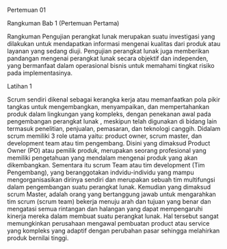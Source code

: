 Pertemuan 01

Rangkuman Bab 1 (Pertemuan Pertama)

Rangkuman Pengujian perangkat lunak merupakan suatu investigasi yang dilakukan untuk mendapatkan informasi mengenai kualitas dari produk atau layanan yang sedang diuji.
Pengujian perangkat lunak juga memberikan pandangan mengenai perangkat lunak secara objektif dan independen, yang bermanfaat dalam operasional bisnis untuk memahami tingkat risiko 
pada implementasinya.

Latihan 1 

Scrum sendiri dikenal sebagai kerangka kerja atau memanfaatkan pola pikir tangkas untuk mengembangkan, menyampaikan, 
dan mempertahankan produk dalam lingkungan yang kompleks, dengan penekanan awal pada pengembangan perangkat lunak ,
meskipun telah digunakan di bidang lain termasuk penelitian, penjualan, pemasaran, dan teknologi canggih. 
Didalam scrum memiliki 3 role utama yaitu: product owner, scrum master, dan development team atau tim pengembang. 
Disini yang dimaksud Product Owner (PO) atau pemilik produk, merupakan seorang profesional yang memiliki pengetahuan yang mendalam mengenai produk yang akan dikembangkan. 
Sementara itu scrum Team atau tim development (Tim Pengembang), yang beranggotakan indvidu-individu yang mampu mengorganisasikan dirinya sendiri dan merupakan 
sebuah tim multifungsi dalam pengembangan suatu perangkat lunak. 
Kemudian yang dimaksud scrum Master, adalah orang yang bertanggung jawab untuk mengarahkan tim scrum (scrum team) bekerja menuju arah dan tujuan yang benar 
dan mengatasi semua rintangan dan halangan yang dapat mempengaruhi kinerja mereka dalam membuat suatu perangkat lunak. Hal tersebut sangat memungkinkan 
perusahaan mengawal pembuatan product atau service yang kompleks yang adaptif dengan perubahan pasar sehingga melahirkan produk bernilai tinggi.

